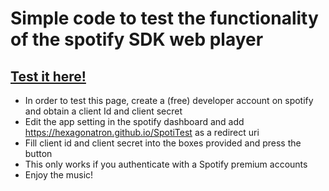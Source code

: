 # Simple code to test the functionality of the spotify SDK web player

## [Test it here!](https://hexagonatron.github.io/SpotiTest)

- In order to test this page, create a (free) developer account on spotify and obtain a client Id and client secret
- Edit the app setting in the spotify dashboard and add https://hexagonatron.github.io/SpotiTest as a redirect uri
- Fill client id and client secret into the boxes provided and press the button
- This only works if you authenticate with a Spotify premium accounts
- Enjoy the music!